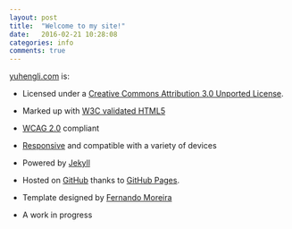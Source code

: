 ```yaml
---
layout: post
title:  "Welcome to my site!"
date:   2016-02-21 10:28:08
categories: info
comments: true
---
```

[yuhengli.com](http://yuhengli.com) is:

*	Licensed under a [Creative Commons Attribution 3.0 Unported License](http://creativecommons.org/licenses/by/3.0/deed.en_US).

*	Marked up with [W3C validated HTML5](http://validator.w3.org/check?uri=http%3A%2F%2Fjmcglone.com%2F)
*	[WCAG 2.0](http://www.w3.org/TR/WCAG20/) compliant
*	[Responsive](http://alistapart.com/article/responsive-web-design) and compatible with a variety of devices
*	Powered by [Jekyll](http://jekyllrb.com/)
*	Hosted on [GitHub](http://github.com/jmcglone/jmcglone.github.io) thanks to [GitHub Pages](http://pages.github.com/).
*	Template designed by [Fernando Moreira](http://nandomoreira.me/)
*	A work in progress
